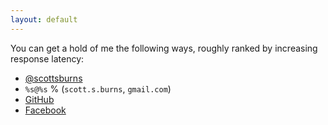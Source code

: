 ```yaml
---
layout: default
---
```


You can get a hold of me the following ways, roughly ranked by increasing response latency:

*   [@scottsburns](https://twitter.com/scottsburns)
*   `%s@%s` % (`scott.s.burns`, `gmail.com`)
*   [GitHub](https://github.com/sburns)
*   [Facebook](https://www.facebook.com/scott.s.burns)